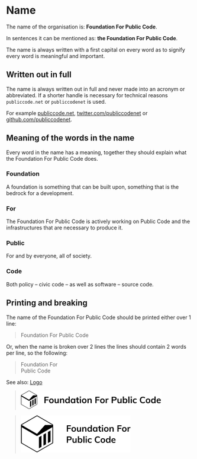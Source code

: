 # Name

The name of the organisation is: **Foundation For Public Code**.

In sentences it can be mentioned as: **the Foundation For Public Code**.

The name is always written with a first capital on every word as to signify every word is meaningful and important.

## Written out in full

The name is always written out in full and never made into an acronym or abbreviated. If a shorter handle is necessary for technical reasons `publiccode.net` or `publiccodenet` is used. 

For example [publiccode.net](https://publiccode.net), [twitter.com/publiccodenet](https://twitter.com/publiccodenet) or [github.com/publiccodenet](https://github.com/publiccodenet/).

## Meaning of the words in the name

Every word in the name has a meaning, together they should explain what the Foundation For Public Code does.

### Foundation

A foundation is something that can be built upon, something that is the bedrock for a development.

### For

The Foundation For Public Code is actively working on Public Code and the infrastructures that are necessary to produce it.

### Public

For and by everyone, all of society.

### Code

Both policy – civic code – as well as software – source code.

## Printing and breaking

The name of the Foundation For Public Code should be printed either over 1 line:

> Foundation For Public Code

Or, when the name is broken over 2 lines the lines should contain 2 words per line, so the following:

> Foundation For  
> Public Code

See also: [Logo](../logo/)

> <img src="../logo/mark-and-name-over-one-line.svg" height="50">

> <img src="../logo/mark-and-name-over-two-lines.svg" height="100">
